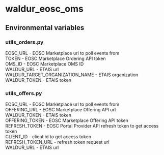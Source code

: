 # waldur_eosc_oms

## Environmental variables

### utils_orders.py

EOSC_URL - EOSC Marketplace url to poll events from \
TOKEN - EOSC Marketplace Ordering API token \
OMS_ID - EOSC Marketplace OMS ID \
WALDUR_URL - ETAIS url \
WALDUR_TARGET_ORGANIZATION_NAME - ETAIS organization \
WALDUR_TOKEN - ETAIS token

### utils_offers.py

EOSC_URL - EOSC Marketplace url to poll events from \
OFFERING_URL - EOSC Marketplace Offering API url \
WALDUR_TOKEN - ETAIS token \
OFFERING_TOKEN - EOSC Marketplace Offering API token \
REFRESH_TOKEN - EOSC Portal Provider API refresh token to get access token\
CLIENT_ID - client id to get access token\
REFRESH_TOKEN_URL - refresh token request url\
WALDUR_URL - ETAIS url
